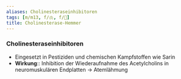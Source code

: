 ```yaml
---
aliases: Cholinesteraseinhibitoren
tags: [m/m13, f/🫁, f/🍄]
title: Cholinesterase-Hemmer
---
```

### Cholinesteraseinhibitoren
- Eingesetzt in Pestiziden und chemischen Kampfstoffen wie Sarin  
- **Wirkung**:: Inhibition der Wiederaufnahme des Acetylcholins in neuromuskulären Endplatten → Atemlähmung

